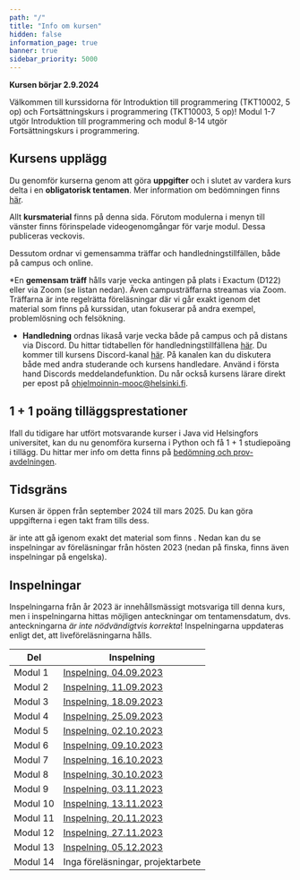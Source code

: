```yaml
---
path: "/"
title: "Info om kursen"
hidden: false
information_page: true
banner: true
sidebar_priority: 5000
---
```


**Kursen börjar 2.9.2024**

Välkommen till kurssidorna för Introduktion till programmering (TKT10002, 5 op) och Fortsättningskurs i programmering (TKT10003, 5 op)! Modul 1-7 utgör Introduktion till programmering och modul 8-14 utgör Fortsättningskurs i programmering. 

## Kursens upplägg

Du genomför kurserna genom att göra **uppgifter** och i slutet av vardera kurs delta i en **obligatorisk tentamen**. Mer information om bedömningen finns [här](https://rage.github.io/ohjelmointi-24-sv/bedomningar-och-prov).

Allt **kursmaterial** finns på denna sida. Förutom modulerna i menyn till vänster finns förinspelade videogenomgångar för varje modul. Dessa publiceras veckovis. 

Dessutom ordnar vi gemensamma träffar och handledningstillfällen, både på campus och online. 

*En **gemensam träff** hålls varje vecka antingen på plats i Exactum (D122) eller via Zoom (se listan nedan). Även campusträffarna streamas via Zoom. Träffarna är inte regelrätta föreläsningar där vi går exakt igenom det material som finns på kurssidan, utan fokuserar på andra exempel, problemlösning och felsökning. 

* **Handledning** ordnas likaså varje vecka både på campus och på distans via Discord. Du hittar tidtabellen för handledningstillfällena [här](https://rage.github.io/ohjelmointi-24-sv/stod). Du kommer till kursens Discord-kanal [här](https://study.cs.helsinki.fi/discord/join/ohjelmoinnin_mooc). På kanalen kan du diskutera både med andra studerande och kursens handledare. Använd i första hand Discords meddelandefunktion. Du når också kursens lärare direkt per epost på ohjelmoinnin-mooc@helsinki.fi.

## 1 + 1 poäng tilläggsprestationer

Ifall du tidigare har utfört motsvarande kurser i Java vid Helsingfors universitet, kan du nu genomföra kurserna i Python och få 1 + 1 studiepoäng i tillägg. Du hittar mer info om detta finns på [bedömning och prov-avdelningen](https://rage.github.io/ohjelmointi-24-sv/bedomningar-och-prov).

## Tidsgräns

Kursen är öppen från september 2024 till mars 2025. Du kan göra uppgifterna i egen takt fram tills dess.


är inte att gå igenom exakt det material som finns . Nedan kan du se inspelningar av föreläsningar från hösten 2023 (nedan på finska, finns även inspelningar på engelska).

## Inspelningar

Inspelningarna från år 2023 är innehållsmässigt motsvariga till denna kurs, men i inspelningarna hittas möjligen anteckningar om tentamensdatum, dvs. anteckningarna _är inte nödvändigtvis korrekta_! Inspelningarna uppdateras enligt det, att liveföreläsningarna hålls.

Del      | Inspelning
---------|---------------
Modul 1  | [Inspelning, 04.09.2023](https://youtu.be/D747XGyM3Ys)
Modul 2  | [Inspelning, 11.09.2023](https://youtu.be/CGBUjc_ZbfE)
Modul 3  | [Inspelning, 18.09.2023](https://youtu.be/MXdj96x2sdo)
Modul 4  | [Inspelning, 25.09.2023](https://youtu.be/W8D7xonW-Ss)
Modul 5  | [Inspelning, 02.10.2023](https://youtu.be/F6AyZORGcac)
Modul 6  | [Inspelning, 09.10.2023](https://youtu.be/MI9LLe4n_WQ)
Modul 7  | [Inspelning, 16.10.2023](https://youtu.be/dst-3rSenIw)
Modul 8  | [Inspelning, 30.10.2023](https://youtu.be/t2hzBwBRE7Q)
Modul 9  | [Inspelning, 03.11.2023](https://youtu.be/jVxnPyf769Y)
Modul 10 | [Inspelning, 13.11.2023](https://youtu.be/5AdWw8qD4ns)
Modul 11 | [Inspelning, 20.11.2023](https://youtu.be/pupTIw6ZZ4o)
Modul 12 | [Inspelning, 27.11.2023](https://youtu.be/Eti9wBaLIws)
Modul 13 | [Inspelning, 05.12.2023](https://youtu.be/BIkhyeiLEYg)
Modul 14 | Inga föreläsningar, projektarbete
